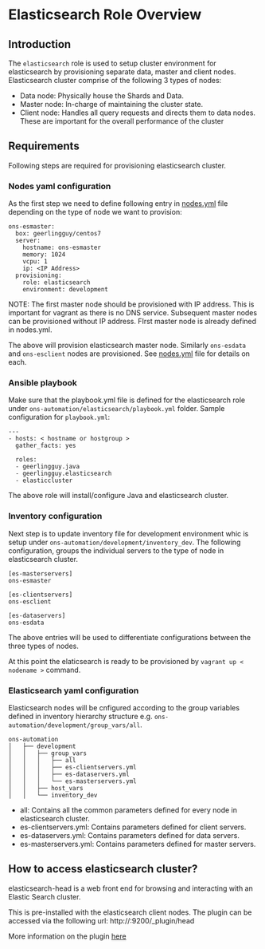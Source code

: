 # Elasticsearch Role Overview

## Introduction

The `elasticsearch` role is used to setup cluster environment for elasticsearch by provisioning separate data, master and client nodes.
Elasticsearch cluster comprise of the following 3 types of nodes:

- Data node: Physically house the Shards and Data.
- Master node: In-charge of maintaining the cluster state.
- Client node: Handles all query requests and directs them to data nodes. These are important for the overall performance of the cluster


## Requirements

Following steps are required for provisioning elasticsearch cluster.

### Nodes yaml configuration

As the first step we need to define following entry in [nodes.yml](nodes.yml) file depending on the type of node we want to provision:

```
ons-esmaster:
  box: geerlingguy/centos7
  server:
    hostname: ons-esmaster
    memory: 1024
    vcpu: 1
    ip: <IP Address>
  provisioning:
    role: elasticsearch
    environment: development
```
NOTE: The first master node should be provisioned with IP address. This is important for vagrant as there is no DNS service. 
Subsequent master nodes can be provisioned without IP address. FIrst master node is already defined in nodes.yml.

The above will provision elasticsearch master node. Similarly `ons-esdata` and `ons-esclient` nodes are provisioned. 
See [nodes.yml](nodes.yml) file for details on each.

### Ansible playbook

Make sure that the playbook.yml file is defined for the elasticsearch role under `ons-automation/elasticsearch/playbook.yml` folder. 
Sample configuration for `playbook.yml`:

```
---
- hosts: < hostname or hostgroup >
  gather_facts: yes

  roles:
  - geerlingguy.java
  - geerlingguy.elasticsearch
  - elasticcluster
```

The above role will install/configure Java and elasticsearch cluster.

### Inventory configuration

Next step is to update inventory file for development environment whic is setup under `ons-automation/development/inventory_dev`. 
The following configuration, groups the individual servers to the type of node in elasticsearch cluster.

```
[es-masterservers]
ons-esmaster
```
```
[es-clientservers]
ons-esclient
```
```
[es-dataservers]
ons-esdata
```

The above entries will be used to differentiate configurations between the three types of nodes.

At this point the elaticsearch is ready to be provisioned by `vagrant up < nodename >` command.

### Elasticsearch yaml configuration

Elasticsearch nodes will be cnfigured according to the group variables defined in inventory hierarchy structure e.g. `ons-automation/development/group_vars/all`.

```
ons-automation
│   ├── development
│   │   ├── group_vars
│   │   │   ├── all
│   │   │   ├── es-clientservers.yml
│   │   │   ├── es-dataservers.yml
│   │   │   └── es-masterservers.yml
│   │   ├── host_vars
│   │   └── inventory_dev
```

- all: Contains all the common parameters defined for every node in elasticsearch cluster.
- es-clientservers.yml: Contains parameters defined for client servers.
- es-dataservers.yml: Contains parameters defined for data servers.
- es-masterservers.yml: Contains parameters defined for master servers.

## How to access elasticsearch cluster?
elasticsearch-head is a web front end for browsing and interacting with an Elastic Search cluster.

This is pre-installed with the elasticsearch client nodes. The plugin can be accessed via the following url:
http://<IP address of the client node>:9200/_plugin/head

More information on the plugin [here](https://mobz.github.io/elasticsearch-head/)
